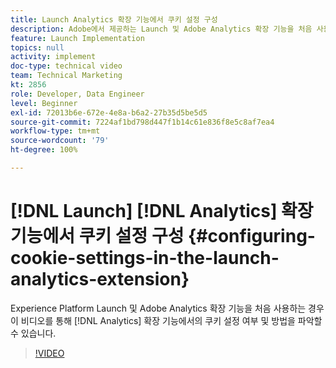 ```yaml
---
title: Launch Analytics 확장 기능에서 쿠키 설정 구성
description: Adobe에서 제공하는 Launch 및 Adobe Analytics 확장 기능을 처음 사용하는 경우 이 비디오를 통해 Analytics 확장 기능에서의 쿠키 설정 여부 및 방법을 파악할 수 있습니다.
feature: Launch Implementation
topics: null
activity: implement
doc-type: technical video
team: Technical Marketing
kt: 2856
role: Developer, Data Engineer
level: Beginner
exl-id: 72013b6e-672e-4e8a-b6a2-27b35d5be5d5
source-git-commit: 7224af1bd798d447f1b14c61e836f8e5c8af7ea4
workflow-type: tm+mt
source-wordcount: '79'
ht-degree: 100%

---
```


# [!DNL Launch] [!DNL Analytics] 확장 기능에서 쿠키 설정 구성 {#configuring-cookie-settings-in-the-launch-analytics-extension}

Experience Platform Launch 및 Adobe Analytics 확장 기능을 처음 사용하는 경우 이 비디오를 통해 [!DNL Analytics] 확장 기능에서의 쿠키 설정 여부 및 방법을 파악할 수 있습니다.

>[!VIDEO](https://video.tv.adobe.com/v/27212/?quality=12&learn=on)
